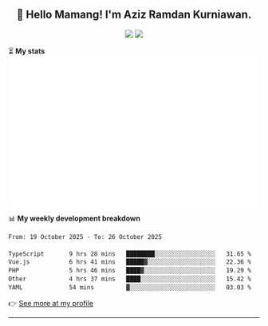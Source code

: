 <h2 align="center">👋 Hello Mamang! I'm Aziz Ramdan Kurniawan.</h2>  
<p align="center">
  <img src="https://komarev.com/ghpvc/?username=azizramdan">
  <img src="https://wakatime.com/badge/user/90056fa0-4c31-4eca-954e-2a3ac05896f9.svg">
</p>
    
⏳ **My stats**  
![](https://raw.githubusercontent.com/azizramdan/github-stats/master/generated/overview.svg#gh-dark-mode-only)

📊 **My weekly development breakdown**
<!--START_SECTION:waka-->

```txt
From: 19 October 2025 - To: 26 October 2025

TypeScript       9 hrs 28 mins   ████████░░░░░░░░░░░░░░░░░   31.65 %
Vue.js           6 hrs 41 mins   █████▓░░░░░░░░░░░░░░░░░░░   22.36 %
PHP              5 hrs 46 mins   ████▓░░░░░░░░░░░░░░░░░░░░   19.29 %
Other            4 hrs 37 mins   ████░░░░░░░░░░░░░░░░░░░░░   15.42 %
YAML             54 mins         ▓░░░░░░░░░░░░░░░░░░░░░░░░   03.03 %
```

<!--END_SECTION:waka-->
👉 [See more at my profile](https://wakatime.com/@azizramdan)
***
